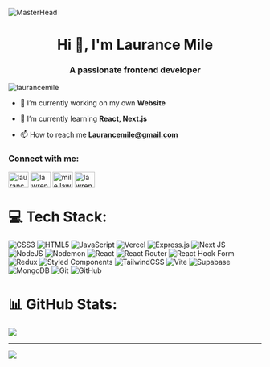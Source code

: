 ![MasterHead](https://media.licdn.com/dms/image/v2/D4D16AQHdaBpJSEa0iA/profile-displaybackgroundimage-shrink_350_1400/profile-displaybackgroundimage-shrink_350_1400/0/1711543601251?e=1750896000&v=beta&t=lOyx6Pfg7XldDJpSx-lyTcikq1-XryEhx9bWiaqOP4s)
<h1 align="center">Hi 👋, I'm Laurance Mile</h1>
<h3 align="center">A passionate frontend developer</h3>

<p align="left"> <img src="https://komarev.com/ghpvc/?username=laurancemile&label=Profile%20views&color=0e75b6&style=flat" alt="laurancemile" /> </p>

- 🔭 I’m currently working on my own **Website**

- 🌱 I’m currently learning **React, Next.js**

- 📫 How to reach me **Laurancemile@gmail.com**

<h3 align="left">Connect with me:</h3>
<p align="left">
<a href="https://linkedin.com/in/laurancemile" target="blank"><img align="center" src="https://raw.githubusercontent.com/rahuldkjain/github-profile-readme-generator/master/src/images/icons/Social/linked-in-alt.svg" alt="laurancemile" height="30" width="40" /></a>
<a href="https://fb.com/lawrencemile" target="blank"><img align="center" src="https://raw.githubusercontent.com/rahuldkjain/github-profile-readme-generator/master/src/images/icons/Social/facebook.svg" alt="lawrencemile" height="30" width="40" /></a>
<a href="https://instagram.com/mile.lawrence" target="blank"><img align="center" src="https://raw.githubusercontent.com/rahuldkjain/github-profile-readme-generator/master/src/images/icons/Social/instagram.svg" alt="mile.lawrence" height="30" width="40" /></a>
<a href="https://discord.gg/lawrencemile" target="blank"><img align="center" src="https://raw.githubusercontent.com/rahuldkjain/github-profile-readme-generator/master/src/images/icons/Social/discord.svg" alt="lawrencemile" height="30" width="40" /></a>
</p>


# 💻 Tech Stack:
![CSS3](https://img.shields.io/badge/css3-%231572B6.svg?style=for-the-badge&logo=css3&logoColor=white) ![HTML5](https://img.shields.io/badge/html5-%23E34F26.svg?style=for-the-badge&logo=html5&logoColor=white) ![JavaScript](https://img.shields.io/badge/javascript-%23323330.svg?style=for-the-badge&logo=javascript&logoColor=%23F7DF1E) ![Vercel](https://img.shields.io/badge/vercel-%23000000.svg?style=for-the-badge&logo=vercel&logoColor=white) ![Express.js](https://img.shields.io/badge/express.js-%23404d59.svg?style=for-the-badge&logo=express&logoColor=%2361DAFB) ![Next JS](https://img.shields.io/badge/Next-black?style=for-the-badge&logo=next.js&logoColor=white) ![NodeJS](https://img.shields.io/badge/node.js-6DA55F?style=for-the-badge&logo=node.js&logoColor=white) ![Nodemon](https://img.shields.io/badge/NODEMON-%23323330.svg?style=for-the-badge&logo=nodemon&logoColor=%BBDEAD) ![React](https://img.shields.io/badge/react-%2320232a.svg?style=for-the-badge&logo=react&logoColor=%2361DAFB) ![React Router](https://img.shields.io/badge/React_Router-CA4245?style=for-the-badge&logo=react-router&logoColor=white) ![React Hook Form](https://img.shields.io/badge/React%20Hook%20Form-%23EC5990.svg?style=for-the-badge&logo=reacthookform&logoColor=white) ![Redux](https://img.shields.io/badge/redux-%23593d88.svg?style=for-the-badge&logo=redux&logoColor=white) ![Styled Components](https://img.shields.io/badge/styled--components-DB7093?style=for-the-badge&logo=styled-components&logoColor=white) ![TailwindCSS](https://img.shields.io/badge/tailwindcss-%2338B2AC.svg?style=for-the-badge&logo=tailwind-css&logoColor=white) ![Vite](https://img.shields.io/badge/vite-%23646CFF.svg?style=for-the-badge&logo=vite&logoColor=white) ![Supabase](https://img.shields.io/badge/Supabase-3ECF8E?style=for-the-badge&logo=supabase&logoColor=white) ![MongoDB](https://img.shields.io/badge/MongoDB-%234ea94b.svg?style=for-the-badge&logo=mongodb&logoColor=white) ![Git](https://img.shields.io/badge/git-%23F05033.svg?style=for-the-badge&logo=git&logoColor=white) ![GitHub](https://img.shields.io/badge/github-%23121011.svg?style=for-the-badge&logo=github&logoColor=white)
# 📊 GitHub Stats:
![](https://github-readme-stats.vercel.app/api/top-langs/?username=Lawrence&theme=dark&hide_border=false&include_all_commits=false&count_private=false&layout=compact)

---
[![](https://visitcount.itsvg.in/api?id=Lawrence&icon=0&color=0)](https://visitcount.itsvg.in)

<!-- Proudly created with GPRM ( https://gprm.itsvg.in ) -->
